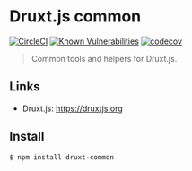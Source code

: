 # Druxt.js common

[![CircleCI](https://circleci.com/gh/druxt/druxt-common.svg?style=svg)](https://circleci.com/gh/druxt/druxt-common)
[![Known Vulnerabilities](https://snyk.io/test/github/druxt/druxt-common/badge.svg?targetFile=package.json)](https://snyk.io/test/github/druxt/druxt-common?targetFile=package.json)
[![codecov](https://codecov.io/gh/druxt/druxt-common/branch/develop/graph/badge.svg)](https://codecov.io/gh/druxt/druxt-common)

> Common tools and helpers for Druxt.js.

## Links

- Druxt.js: https://druxtjs.org

## Install

`$ npm install druxt-common`
